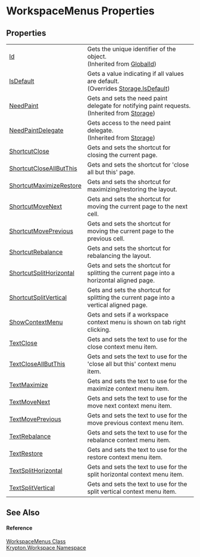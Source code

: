 # WorkspaceMenus Properties




## Properties
<table>
<tr>
<td><a href="71a6846f-bfb6-fb58-b361-6b43ae0583a8.md">Id</a></td>
<td>Gets the unique identifier of the object.<br />(Inherited from <a href="9ef2ca3a-e03e-8927-105a-2f9a6fbdf849.md">GlobalId</a>)</td></tr>
<tr>
<td><a href="a1c5545f-640b-3ce1-7cd1-00150ed1ba4a.md">IsDefault</a></td>
<td>Gets a value indicating if all values are default.<br />(Overrides <a href="bbc0e831-9474-3bce-65dc-0625d793d8c1.md">Storage.IsDefault</a>)</td></tr>
<tr>
<td><a href="097a0f47-e60c-4bf7-802c-8391c6d8feff.md">NeedPaint</a></td>
<td>Gets and sets the need paint delegate for notifying paint requests.<br />(Inherited from <a href="8406cf55-79a3-e579-4094-be084e489431.md">Storage</a>)</td></tr>
<tr>
<td><a href="879ca7f2-32c5-8581-44f2-c7aee6491db2.md">NeedPaintDelegate</a></td>
<td>Gets access to the need paint delegate.<br />(Inherited from <a href="8406cf55-79a3-e579-4094-be084e489431.md">Storage</a>)</td></tr>
<tr>
<td><a href="f2a14fbb-fb5c-ccd2-e110-7e1e9f660d5a.md">ShortcutClose</a></td>
<td>Gets and sets the shortcut for closing the current page.</td></tr>
<tr>
<td><a href="e7871e11-2161-b2aa-f658-1f62473a4e5b.md">ShortcutCloseAllButThis</a></td>
<td>Gets and sets the shortcut for 'close all but this' page.</td></tr>
<tr>
<td><a href="5415cfa2-c709-1c2b-1c90-6fc1dd683397.md">ShortcutMaximizeRestore</a></td>
<td>Gets and sets the shortcut for maximizing/restoring the layout.</td></tr>
<tr>
<td><a href="e658683e-c6e6-cfde-0e48-77dd144021e8.md">ShortcutMoveNext</a></td>
<td>Gets and sets the shortcut for moving the current page to the next cell.</td></tr>
<tr>
<td><a href="1f94d6f7-350b-d4a8-e1cc-df7cd9e275de.md">ShortcutMovePrevious</a></td>
<td>Gets and sets the shortcut for moving the current page to the previous cell.</td></tr>
<tr>
<td><a href="e00a5a2c-7827-d9ec-caf7-e8e7fbe565f3.md">ShortcutRebalance</a></td>
<td>Gets and sets the shortcut for rebalancing the layout.</td></tr>
<tr>
<td><a href="28547648-91b7-601e-dd4b-0580ade84f6c.md">ShortcutSplitHorizontal</a></td>
<td>Gets and sets the shortcut for splitting the current page into a horizontal aligned page.</td></tr>
<tr>
<td><a href="edb89873-4771-522f-dd48-c6deae27f3be.md">ShortcutSplitVertical</a></td>
<td>Gets and sets the shortcut for splitting the current page into a vertical aligned page.</td></tr>
<tr>
<td><a href="8c8a6c3f-144a-ddc7-5f31-763512b2c855.md">ShowContextMenu</a></td>
<td>Gets and sets if a workspace context menu is shown on tab right clicking.</td></tr>
<tr>
<td><a href="95040354-501d-6657-a2fa-b8bf97eb25ef.md">TextClose</a></td>
<td>Gets and sets the text to use for the close context menu item.</td></tr>
<tr>
<td><a href="b701de51-3bd7-9da4-c78d-73cdfc72563d.md">TextCloseAllButThis</a></td>
<td>Gets and sets the text to use for the 'close all but this' context menu item.</td></tr>
<tr>
<td><a href="257e17bb-add8-05e7-db99-5b56a18263a4.md">TextMaximize</a></td>
<td>Gets and sets the text to use for the maximize context menu item.</td></tr>
<tr>
<td><a href="abc51805-a20a-995f-d5fd-097c2c2b37f2.md">TextMoveNext</a></td>
<td>Gets and sets the text to use for the move next context menu item.</td></tr>
<tr>
<td><a href="59f0d186-a69d-0d89-7380-af742a04e48e.md">TextMovePrevious</a></td>
<td>Gets and sets the text to use for the move previous context menu item.</td></tr>
<tr>
<td><a href="e6fa6894-9bd4-ff0f-f092-53eeabea798d.md">TextRebalance</a></td>
<td>Gets and sets the text to use for the rebalance context menu item.</td></tr>
<tr>
<td><a href="7a1f92b5-4372-2f16-e791-02a3447dacf7.md">TextRestore</a></td>
<td>Gets and sets the text to use for the restore context menu item.</td></tr>
<tr>
<td><a href="caa76199-6aea-431c-e96c-bc3a43bc2b4a.md">TextSplitHorizontal</a></td>
<td>Gets and sets the text to use for the split horizontal context menu item.</td></tr>
<tr>
<td><a href="54cd7cad-f11d-f427-630c-842bd6df7590.md">TextSplitVertical</a></td>
<td>Gets and sets the text to use for the split vertical context menu item.</td></tr>
</table>

## See Also


#### Reference
<a href="43e0663b-4351-7e09-61ec-89a46359473b.md">WorkspaceMenus Class</a>  
<a href="0dbf488f-9676-a1e5-a949-1b4bcea03d52.md">Krypton.Workspace Namespace</a>  
